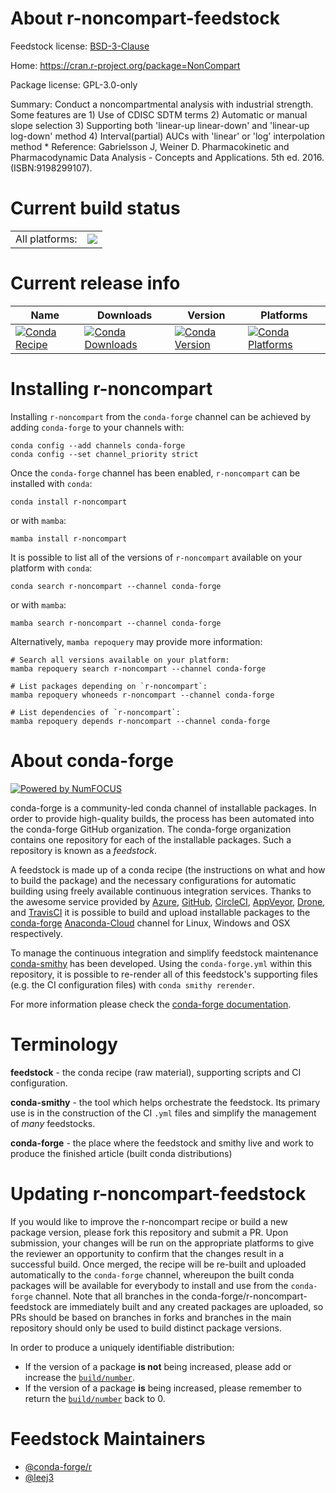 About r-noncompart-feedstock
============================

Feedstock license: [BSD-3-Clause](https://github.com/conda-forge/r-noncompart-feedstock/blob/main/LICENSE.txt)

Home: https://cran.r-project.org/package=NonCompart

Package license: GPL-3.0-only

Summary: Conduct a noncompartmental analysis with industrial strength. Some features are 1) Use of CDISC SDTM terms 2) Automatic or manual slope selection 3) Supporting both 'linear-up linear-down' and 'linear-up log-down' method 4) Interval(partial) AUCs with 'linear' or 'log' interpolation method * Reference: Gabrielsson J, Weiner D. Pharmacokinetic and Pharmacodynamic Data Analysis - Concepts and Applications. 5th ed. 2016. (ISBN:9198299107).

Current build status
====================


<table><tr><td>All platforms:</td>
    <td>
      <a href="https://dev.azure.com/conda-forge/feedstock-builds/_build/latest?definitionId=17861&branchName=main">
        <img src="https://dev.azure.com/conda-forge/feedstock-builds/_apis/build/status/r-noncompart-feedstock?branchName=main">
      </a>
    </td>
  </tr>
</table>

Current release info
====================

| Name | Downloads | Version | Platforms |
| --- | --- | --- | --- |
| [![Conda Recipe](https://img.shields.io/badge/recipe-r--noncompart-green.svg)](https://anaconda.org/conda-forge/r-noncompart) | [![Conda Downloads](https://img.shields.io/conda/dn/conda-forge/r-noncompart.svg)](https://anaconda.org/conda-forge/r-noncompart) | [![Conda Version](https://img.shields.io/conda/vn/conda-forge/r-noncompart.svg)](https://anaconda.org/conda-forge/r-noncompart) | [![Conda Platforms](https://img.shields.io/conda/pn/conda-forge/r-noncompart.svg)](https://anaconda.org/conda-forge/r-noncompart) |

Installing r-noncompart
=======================

Installing `r-noncompart` from the `conda-forge` channel can be achieved by adding `conda-forge` to your channels with:

```
conda config --add channels conda-forge
conda config --set channel_priority strict
```

Once the `conda-forge` channel has been enabled, `r-noncompart` can be installed with `conda`:

```
conda install r-noncompart
```

or with `mamba`:

```
mamba install r-noncompart
```

It is possible to list all of the versions of `r-noncompart` available on your platform with `conda`:

```
conda search r-noncompart --channel conda-forge
```

or with `mamba`:

```
mamba search r-noncompart --channel conda-forge
```

Alternatively, `mamba repoquery` may provide more information:

```
# Search all versions available on your platform:
mamba repoquery search r-noncompart --channel conda-forge

# List packages depending on `r-noncompart`:
mamba repoquery whoneeds r-noncompart --channel conda-forge

# List dependencies of `r-noncompart`:
mamba repoquery depends r-noncompart --channel conda-forge
```


About conda-forge
=================

[![Powered by
NumFOCUS](https://img.shields.io/badge/powered%20by-NumFOCUS-orange.svg?style=flat&colorA=E1523D&colorB=007D8A)](https://numfocus.org)

conda-forge is a community-led conda channel of installable packages.
In order to provide high-quality builds, the process has been automated into the
conda-forge GitHub organization. The conda-forge organization contains one repository
for each of the installable packages. Such a repository is known as a *feedstock*.

A feedstock is made up of a conda recipe (the instructions on what and how to build
the package) and the necessary configurations for automatic building using freely
available continuous integration services. Thanks to the awesome service provided by
[Azure](https://azure.microsoft.com/en-us/services/devops/), [GitHub](https://github.com/),
[CircleCI](https://circleci.com/), [AppVeyor](https://www.appveyor.com/),
[Drone](https://cloud.drone.io/welcome), and [TravisCI](https://travis-ci.com/)
it is possible to build and upload installable packages to the
[conda-forge](https://anaconda.org/conda-forge) [Anaconda-Cloud](https://anaconda.org/)
channel for Linux, Windows and OSX respectively.

To manage the continuous integration and simplify feedstock maintenance
[conda-smithy](https://github.com/conda-forge/conda-smithy) has been developed.
Using the ``conda-forge.yml`` within this repository, it is possible to re-render all of
this feedstock's supporting files (e.g. the CI configuration files) with ``conda smithy rerender``.

For more information please check the [conda-forge documentation](https://conda-forge.org/docs/).

Terminology
===========

**feedstock** - the conda recipe (raw material), supporting scripts and CI configuration.

**conda-smithy** - the tool which helps orchestrate the feedstock.
                   Its primary use is in the construction of the CI ``.yml`` files
                   and simplify the management of *many* feedstocks.

**conda-forge** - the place where the feedstock and smithy live and work to
                  produce the finished article (built conda distributions)


Updating r-noncompart-feedstock
===============================

If you would like to improve the r-noncompart recipe or build a new
package version, please fork this repository and submit a PR. Upon submission,
your changes will be run on the appropriate platforms to give the reviewer an
opportunity to confirm that the changes result in a successful build. Once
merged, the recipe will be re-built and uploaded automatically to the
`conda-forge` channel, whereupon the built conda packages will be available for
everybody to install and use from the `conda-forge` channel.
Note that all branches in the conda-forge/r-noncompart-feedstock are
immediately built and any created packages are uploaded, so PRs should be based
on branches in forks and branches in the main repository should only be used to
build distinct package versions.

In order to produce a uniquely identifiable distribution:
 * If the version of a package **is not** being increased, please add or increase
   the [``build/number``](https://docs.conda.io/projects/conda-build/en/latest/resources/define-metadata.html#build-number-and-string).
 * If the version of a package **is** being increased, please remember to return
   the [``build/number``](https://docs.conda.io/projects/conda-build/en/latest/resources/define-metadata.html#build-number-and-string)
   back to 0.

Feedstock Maintainers
=====================

* [@conda-forge/r](https://github.com/conda-forge/r/)
* [@leej3](https://github.com/leej3/)

